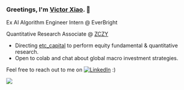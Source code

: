 ### Greetings, I'm [Victor Xiao](https://www.linkedin.com/in/vicxiao). 👋

<p>Ex AI Algorithm Engineer Intern @ EverBright</p>
<p>Quantitative Research Associate @ <a href="zczyfund.cn">ZCZY</a> 
<br>

- Directing [etc_capital](https://etccapital.ca/academy) to perform equity fundamental & quantitative research.
- Open to colab and chat about global macro investment strategies.

<!-- Actual text -->

Feel free to reach out to me on [![LinkedIn][2.2]][2] :)

<!-- Icons -->

[2.2]: https://raw.githubusercontent.com/MartinHeinz/MartinHeinz/master/linkedin-3-16.png "LinkedIn icon without padding"

<!-- Links to your social media accounts -->

[2]: https://www.linkedin.com/in/vicxiao/

<a href="https://github.com/conquerv0/conquerv0">
  <img align="center" src="https://github-readme-stats.vercel.app/api?username=conquerv0&count_private=true&theme=nord&hide=issues&alt="Victor's GitHub Stats" />
</a>                                        


